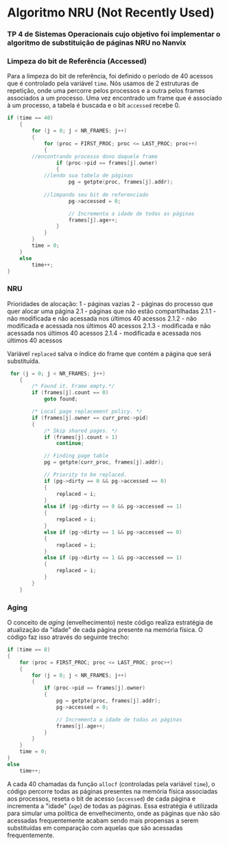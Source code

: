 # Algoritmo NRU (Not Recently Used)
### TP 4 de Sistemas Operacionais cujo objetivo foi implementar o algoritmo de substituição de páginas NRU no Nanvix

### Limpeza do bit de Referência (Accessed)
Para a limpeza do bit de referência, foi definido o período de 40 acessos que é controlado pela variável `time`. Nós usamos de 2 estruturas de repetição, onde uma percorre pelos processos e a outra pelos frames associados a um processo. Uma vez encontrado um frame que é associado à um processo, a tabela é buscada e o bit `accessed` recebe 0.

```c
if (time == 40)
    {
        for (j = 0; j < NR_FRAMES; j++)
        {
            for (proc = FIRST_PROC; proc <= LAST_PROC; proc++)
            {
		//encontrando processo dono daquele frame
                if (proc->pid == frames[j].owner)
                {
		    //lendo sua tabela de páginas
                    pg = getpte(proc, frames[j].addr);
			
		    //limpando seu bit de referenciado
                    pg->accessed = 0;

                    // Incrementa a idade de todas as páginas
                    frames[j].age++;
                }
            }
        }
        time = 0;
    }
    else
        time++;
}
````

### NRU
Prioridades de alocação:
1 - páginas vazias
2 - páginas do processo que quer alocar uma página
2.1 - páginas que não estão compartilhadas
2.1.1 - não modificada e não acessada nos últimos 40 acessos
2.1.2 - não modificada e acessada nos últimos 40 acessos
2.1.3 - modificada e não acessada nos últimos 40 acessos
2.1.4 - modificada e acessada nos últimos 40 acessos

Variável `replaced` salva o índice do frame que contém a página que será substituída.

```c
 for (j = 0; j < NR_FRAMES; j++)
    {
        /* Found it. Frame empty.*/
        if (frames[j].count == 0)
            goto found;

        /* Local page replacement policy. */
        if (frames[j].owner == curr_proc->pid)
        {
            /* Skip shared pages. */
            if (frames[j].count > 1)
                continue;

            // Finding page table
            pg = getpte(curr_proc, frames[j].addr);

            // Priority to be replaced.
            if (pg->dirty == 0 && pg->accessed == 0)
            {
                replaced = i;
            }
            else if (pg->dirty == 0 && pg->accessed == 1)
            {
                replaced = i;
            }
            else if (pg->dirty == 1 && pg->accessed == 0)
            {
                replaced = i;
            }
            else if (pg->dirty == 1 && pg->accessed == 1)
            {
                replaced = i;
            }
        }
    }
```

### Aging

O conceito de *aging* (envelhecimento) neste código realiza estratégia de atualização da "idade" de cada página presente na memória física. O código faz isso através do seguinte trecho:

```c
if (time == 8)
{
    for (proc = FIRST_PROC; proc <= LAST_PROC; proc++)
    {
        for (j = 0; j < NR_FRAMES; j++)
        {
            if (proc->pid == frames[j].owner)
            {
                pg = getpte(proc, frames[j].addr);
                pg->accessed = 0;

                // Incrementa a idade de todas as páginas
                frames[j].age++;
            }
        }
    }
    time = 0;
}
else
    time++;
```

A cada 40 chamadas da função `allocf` (controladas pela variável `time`), o código percorre todas as páginas presentes na memória física associadas aos processos, reseta o bit de acesso (`accessed`) de cada página e incrementa a "idade" (`age`) de todas as páginas. Essa estratégia é utilizada para simular uma política de envelhecimento, onde as páginas que não são acessadas frequentemente acabam sendo mais propensas a serem substituídas em comparação com aquelas que são acessadas frequentemente.
